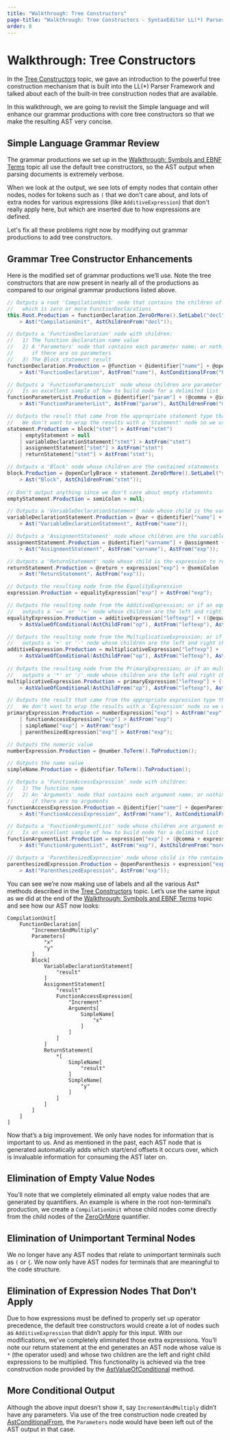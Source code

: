 ```yaml
---
title: "Walkthrough: Tree Constructors"
page-title: "Walkthrough: Tree Constructors - SyntaxEditor LL(*) Parser Framework"
order: 8
---
```

# Walkthrough: Tree Constructors

In the [Tree Constructors](tree-constructors.md) topic, we gave an introduction to the powerful tree construction mechanism that is built into the LL(*) Parser Framework and talked about each of the built-in tree construction nodes that are available.

In this walkthrough, we are going to revisit the Simple language and will enhance our grammar productions with core tree constructors so that we make the resulting AST very concise.

## Simple Language Grammar Review

The grammar productions we set up in the [Walkthrough: Symbols and EBNF Terms](walkthrough-symbols-and-terms.md) topic all use the default tree constructors, so the AST output when parsing documents is extremely verbose.

When we look at the output, we see lots of empty nodes that contain other nodes, nodes for tokens such as `(` that we don't care about, and lots of extra nodes for various expressions (like `AdditiveExpression`) that don't really apply here, but which are inserted due to how expressions are defined.

Let's fix all these problems right now by modifying out grammar productions to add tree constructors.

## Grammar Tree Constructor Enhancements

Here is the modified set of grammar productions we’ll use.  Note the tree constructors that are now present in nearly all of the productions as compared to our original grammar productions listed above.

```csharp
// Outputs a root 'CompilationUnit' node that contains the children of the ZeroOrMore quantifier, 
//   which is zero or more FunctionDeclarations
this.Root.Production = functionDeclaration.ZeroOrMore().SetLabel("decl")
	> Ast("CompilationUnit", AstChildrenFrom("decl"));

// Outputs a 'FunctionDeclaration' node with children:
//   1) The function declaration name value
//   2) A 'Parameters' node that contains each parameter name; or nothing gets inserted
//      if there are no parameters
//   3) The Block statement result
functionDeclaration.Production = @function + @identifier["name"] + @openParenthesis + functionParameterList["params"].Optional() + @closeParenthesis + block["block"]
	> Ast("FunctionDeclaration", AstFrom("name"), AstConditionalFrom("Parameters", "params"), AstFrom("block"));

// Outputs a 'FunctionParameterList' node whose children are parameter name values...
//   Is an excellent sample of how to build node for a delimited list
functionParameterList.Production = @identifier["param"] + (@comma + @identifier["param"] > AstFrom("param")).ZeroOrMore().SetLabel("moreparams")
	> Ast("FunctionParameterList", AstFrom("param"), AstChildrenFrom("moreparams"));

// Outputs the result that came from the appropriate statement type that was matched...
//   We don't want to wrap the results with a 'Statement' node so we use AstFrom
statement.Production = block["stmt"] > AstFrom("stmt")
	| emptyStatement > null
	| variableDeclarationStatement["stmt"] > AstFrom("stmt")
	| assignmentStatement["stmt"] > AstFrom("stmt")
	| returnStatement["stmt"] > AstFrom("stmt");

// Outputs a 'Block' node whose children are the contained statements
block.Production = @openCurlyBrace + statement.ZeroOrMore().SetLabel("stmt") + @closeCurlyBrace
	> Ast("Block", AstChildrenFrom("stmt"));
		
// Don't output anything since we don't care about empty statements
emptyStatement.Production = semiColon > null;

// Outputs a 'VariableDeclarationStatement' node whose child is the variable name
variableDeclarationStatement.Production = @var + @identifier["name"] + @semiColon
	> Ast("VariableDeclarationStatement", AstFrom("name"));

// Outputs a 'AssignmentStatement' node whose children are the variable name and the assigned expression
assignmentStatement.Production = @identifier["varname"] + @assignment + expression["exp"] + @semiColon
	> Ast("AssignmentStatement", AstFrom("varname"), AstFrom("exp"));

// Outputs a 'ReturnStatement' node whose child is the expression to return
returnStatement.Production = @return + expression["exp"] + @semiColon
	> Ast("ReturnStatement", AstFrom("exp"));

// Outputs the resulting node from the EqualityExpression
expression.Production = equalityExpression["exp"] > AstFrom("exp");

// Outputs the resulting node from the AdditiveExpression; or if an equality operator is found, 
//   outputs a '==' or '!=' node whose children are the left and right child expressions of the operator
equalityExpression.Production = additiveExpression["leftexp"] + ((@equality | @inequality).SetLabel("op") + equalityExpression["rightexp"]).Optional()
	> AstValueOfConditional(AstChildFrom("op"), AstFrom("leftexp"), AstFrom("rightexp"));

// Outputs the resulting node from the MultiplicativeExpression; or if an additive operator is found, 
//   outputs a '+' or '-' node whose children are the left and right child expressions of the operator
additiveExpression.Production = multiplicativeExpression["leftexp"] + ((@addition | @subtraction).SetLabel("op") + additiveExpression["rightexp"]).Optional()
	> AstValueOfConditional(AstChildFrom("op"), AstFrom("leftexp"), AstFrom("rightexp"));
			
// Outputs the resulting node from the PrimaryExpression; or if an multiplicative operator is found, 
//   outputs a '*' or '/' node whose children are the left and right child expressions of the operator
multiplicativeExpression.Production = primaryExpression["leftexp"] + ((@multiplication | @division).SetLabel("op") + multiplicativeExpression["rightexp"]).Optional()
	> AstValueOfConditional(AstChildFrom("op"), AstFrom("leftexp"), AstFrom("rightexp"));

// Outputs the result that came from the appropriate expression type that was matched...
//   We don't want to wrap the results with a 'Expression' node so we use AstFrom
primaryExpression.Production = numberExpression["exp"] > AstFrom("exp")
	| functionAccessExpression["exp"] > AstFrom("exp")
	| simpleName["exp"] > AstFrom("exp")
	| parenthesizedExpression["exp"] > AstFrom("exp");

// Outputs the numeric value
numberExpression.Production = @number.ToTerm().ToProduction();

// Outputs the name value
simpleName.Production = @identifier.ToTerm().ToProduction();

// Outputs a 'FunctionAccessExpression' node with children:
//   1) The function name
//   2) An 'Arguments' node that contains each argument name; or nothing gets inserted
//      if there are no arguments
functionAccessExpression.Production = @identifier["name"] + @openParenthesis + functionArgumentList["args"].Optional() + @closeParenthesis
	> Ast("FunctionAccessExpression", AstFrom("name"), AstConditionalFrom("Arguments", "args"));

// Outputs a 'FunctionArgumentList' node whose children are argument expressions...
//   Is an excellent sample of how to build node for a delimited list
functionArgumentList.Production = expression["exp"] + (@comma + expression["exp"] > AstFrom("exp")).ZeroOrMore().SetLabel("moreexps")
	> Ast("FunctionArgumentList", AstFrom("exp"), AstChildrenFrom("moreexps"));

// Outputs a 'ParenthesizedExpression' node whose child is the contained expression
parenthesizedExpression.Production = @openParenthesis + expression["exp"] + @closeParenthesis
	> Ast("ParenthesizedExpression", AstFrom("exp"));
```

You can see we’re now making use of labels and all the various Ast* methods described in the [Tree Constructors](tree-constructors.md) topic.  Let’s use the same input as we did at the end of the [Walkthrough: Symbols and EBNF Terms](walkthrough-symbols-and-terms.md) topic and see how our AST now looks:

```
CompilationUnit[
	FunctionDeclaration[
		"IncrementAndMultiply"
		Parameters[
			"x"
			"y"
		]
		Block[
			VariableDeclarationStatement[
				"result"
			]
			AssignmentStatement[
				"result"
				FunctionAccessExpression[
					"Increment"
					Arguments[
						SimpleName[
							"x"
						]
					]
				]
			]
			ReturnStatement[
				*[
					SimpleName[
						"result"
					]
					SimpleName[
						"y"
					]
				]
			]
		]
	]
]
```

Now that’s a big improvement.  We only have nodes for information that is important to us.  And as mentioned in the past, each AST node that is generated automatically adds which start/end offsets it occurs over, which is invaluable information for consuming the AST later on.

## Elimination of Empty Value Nodes

You’ll note that we completely eliminated all empty value nodes that are generated by quantifiers.  An example is where in the root non-terminal’s production, we create a `CompilationUnit` whose child nodes come directly from the child nodes of the [ZeroOrMore](xref:ActiproSoftware.Text.Parsing.LLParser.Implementation.Symbol.ZeroOrMore*) quantifier.

## Elimination of Unimportant Terminal Nodes

We no longer have any AST nodes that relate to unimportant terminals such as `(` or `{`.  We now only have AST nodes for terminals that are meaningful to the code structure.

## Elimination of Expression Nodes That Don’t Apply

Due to how expressions must be defined to properly set up operator precedence, the default tree constructors would create a lot of nodes such as `AdditiveExpression` that didn’t apply for this input.  With our modifications, we’ve completely eliminated those extra expressions.  You’ll note our return statement at the end generates an AST node whose value is `*` (the operator used) and whose two children are the left and right child expressions to be multiplied.  This functionality is achieved via the tree construction node provided by the [AstValueOfConditional](xref:ActiproSoftware.Text.Parsing.LLParser.Implementation.Grammar.AstValueOfConditional*) method.

## More Conditional Output

Although the above input doesn’t show it, say `IncrementAndMultiply` didn’t have any parameters.  Via use of the tree construction node created by [AstConditionalFrom](xref:ActiproSoftware.Text.Parsing.LLParser.Implementation.Grammar.AstConditionalFrom*), the `Parameters` node would have been left out of the AST output in that case.
